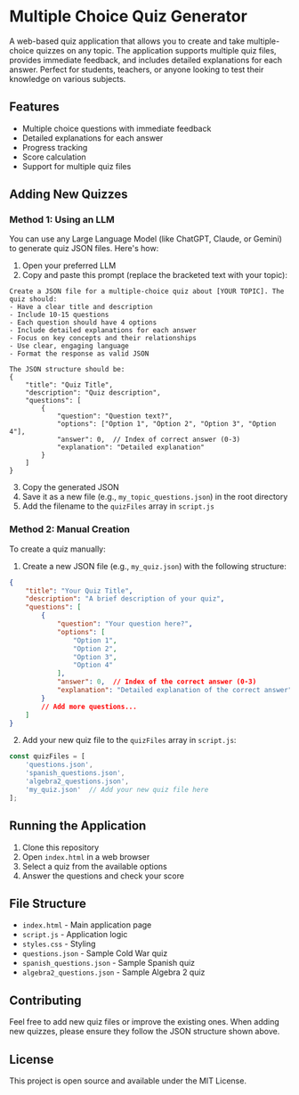 # Multiple Choice Quiz Generator

A web-based quiz application that allows you to create and take multiple-choice quizzes on any topic. The application supports multiple quiz files, provides immediate feedback, and includes detailed explanations for each answer. Perfect for students, teachers, or anyone looking to test their knowledge on various subjects.

## Features

- Multiple choice questions with immediate feedback
- Detailed explanations for each answer
- Progress tracking
- Score calculation
- Support for multiple quiz files

## Adding New Quizzes

### Method 1: Using an LLM

You can use any Large Language Model (like ChatGPT, Claude, or Gemini) to generate quiz JSON files. Here's how:

1. Open your preferred LLM
2. Copy and paste this prompt (replace the bracketed text with your topic):
```
Create a JSON file for a multiple-choice quiz about [YOUR TOPIC]. The quiz should:
- Have a clear title and description
- Include 10-15 questions
- Each question should have 4 options
- Include detailed explanations for each answer
- Focus on key concepts and their relationships
- Use clear, engaging language
- Format the response as valid JSON

The JSON structure should be:
{
    "title": "Quiz Title",
    "description": "Quiz description",
    "questions": [
        {
            "question": "Question text?",
            "options": ["Option 1", "Option 2", "Option 3", "Option 4"],
            "answer": 0,  // Index of correct answer (0-3)
            "explanation": "Detailed explanation"
        }
    ]
}
```

3. Copy the generated JSON
4. Save it as a new file (e.g., `my_topic_questions.json`) in the root directory
5. Add the filename to the `quizFiles` array in `script.js`

### Method 2: Manual Creation

To create a quiz manually:

1. Create a new JSON file (e.g., `my_quiz.json`) with the following structure:
```json
{
    "title": "Your Quiz Title",
    "description": "A brief description of your quiz",
    "questions": [
        {
            "question": "Your question here?",
            "options": [
                "Option 1",
                "Option 2",
                "Option 3",
                "Option 4"
            ],
            "answer": 0,  // Index of the correct answer (0-3)
            "explanation": "Detailed explanation of the correct answer"
        }
        // Add more questions...
    ]
}
```

2. Add your new quiz file to the `quizFiles` array in `script.js`:
```javascript
const quizFiles = [
    'questions.json',
    'spanish_questions.json',
    'algebra2_questions.json',
    'my_quiz.json'  // Add your new quiz file here
];
```

## Running the Application

1. Clone this repository
2. Open `index.html` in a web browser
3. Select a quiz from the available options
4. Answer the questions and check your score

## File Structure

- `index.html` - Main application page
- `script.js` - Application logic
- `styles.css` - Styling
- `questions.json` - Sample Cold War quiz
- `spanish_questions.json` - Sample Spanish quiz
- `algebra2_questions.json` - Sample Algebra 2 quiz

## Contributing

Feel free to add new quiz files or improve the existing ones. When adding new quizzes, please ensure they follow the JSON structure shown above.

## License

This project is open source and available under the MIT License. 